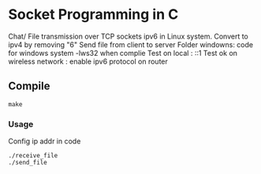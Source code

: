 # Socket Programming in C
Chat/ File transmission over TCP sockets ipv6 in Linux system.
Convert to ipv4 by removing "6"
Send file from client to server
Folder windowns: code for windows system -lws32 when complie
Test on local : ::1
Test ok on wireless network : enable ipv6 protocol on router 

## Compile

    make
    
### Usage

Config ip addr in code 

    ./receive_file
    ./send_file 


